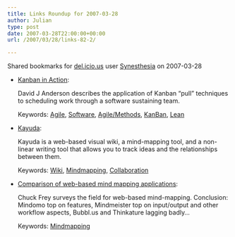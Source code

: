 ```yaml
---
title: Links Roundup for 2007-03-28
author: Julian
type: post
date: 2007-03-28T22:00:00+00:00
url: /2007/03/28/links-82-2/

---
```

Shared bookmarks for [del.icio.us][1] user  [Synesthesia][2] on 2007-03-28

  * [Kanban in Action][3]:
  
    David J Anderson describes the application of Kanban &#8220;pull&#8221; techniques to scheduling work through a software sustaining team.
  
    Keywords: [Agile][4], [Software][5], [Agile/Methods][6], [KanBan][7], [Lean][8]
  * [Kayuda][9]:
  
    Kayuda is a web-based visual wiki, a mind-mapping tool, and a non-linear writing tool that allows you to track ideas and the relationships between them.
  
    Keywords: [Wiki][10], [Mindmapping][11], [Collaboration][12]
  * [Comparison of web-based mind mapping applications][13]:
  
    Chuck Frey surveys the field for web-based mind-mapping. Conclusion: Mindomo top on features, Mindmeister top on input/output and other workflow aspects, Bubbl.us and Thinkature lagging badly&#8230;
  
    Keywords: [Mindmapping][11]

 [1]: https://del.icio.us/
 [2]: https://del.icio.us/synesthesia
 [3]: https://www.agilemanagement.net/Articles/Weblog/KanbaninAction.html "https://www.agilemanagement.net/Articles/Weblog/KanbaninAction.html"
 [4]: https://del.icio.us/synesthesia/Agile
 [5]: https://del.icio.us/synesthesia/Software
 [6]: https://del.icio.us/synesthesia/Agile/Methods
 [7]: https://del.icio.us/synesthesia/KanBan
 [8]: https://del.icio.us/synesthesia/Lean
 [9]: https://www.kayuda.com/ "https://www.kayuda.com/"
 [10]: https://del.icio.us/synesthesia/Wiki
 [11]: https://del.icio.us/synesthesia/Mindmapping
 [12]: https://del.icio.us/synesthesia/Collaboration
 [13]: https://mindmapping.typepad.com/the_mind_mapping_software/2007/03/comparison_of_w.html "https://mindmapping.typepad.com/the_mind_mapping_software/2007/03/comparison_of_w.html"